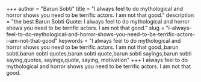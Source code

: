 +++
author = "Barun Sobti"
title = "I always feel to do mythological and horror shows you need to be terrific actors. I am not that good."
description = "the best Barun Sobti Quote: I always feel to do mythological and horror shows you need to be terrific actors. I am not that good."
slug = "i-always-feel-to-do-mythological-and-horror-shows-you-need-to-be-terrific-actors-i-am-not-that-good"
keywords = "I always feel to do mythological and horror shows you need to be terrific actors. I am not that good.,barun sobti,barun sobti quotes,barun sobti quote,barun sobti sayings,barun sobti saying,quotes, sayings,quote, saying, motivation"
+++
I always feel to do mythological and horror shows you need to be terrific actors. I am not that good.
